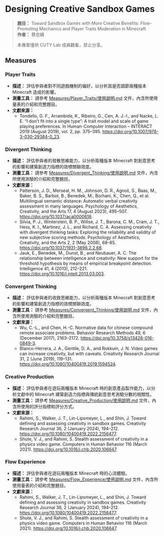 # Designing Creative Sandbox Games

> **題目：** Toward Sandbox Games with More Creative Benefits: Flow-Promoting Mechanics and Player Traits Moderation in Minecraft  
> **作者：** 蔡忠緯
> 
> 本專案僅供 CUTY Lab 成員觀看，禁止分享。

## Measures

### Player Traits

- **描述：** 評估參與者對不同遊戲機制的偏好，以分析其是否調節兩種版本 Minecraft 造成的影響。
- **測量工具：** 請參考 [Measures/Player_Traits/使用說明.md](Measures/Player_Traits/使用說明.md) 文件，內含所使用量表的介紹和完整題目。
- **文獻來源：**
  - Tondello, G. F., Arrambide, K., Ribeiro, G., Cen, A. J.-l., and Nacke, L. E. “I don’t fit into a single type”: A trait model and scale of game playing preferences. In Human-Computer Interaction – INTERACT 2019 (August 2019), vol. 2, pp. 375–395. https://doi.org/10.1007/978-3-030-29384-0_23.

### Divergent Thinking

- **描述：** 評估參與者的發散思維能力，以分析兩種版本 Minecraft 對創意思考的影響和建築創造力指標的效標關聯效度。
- **測量工具：** 請參考 [Measures/Divergent_Thinking/使用說明.md](Measures/Divergent_Thinking/使用說明.md) 文件，內含所使用測驗的介紹和完整題目。
- **文獻來源：**
  - Patterson, J. D., Merseal, H. M., Johnson, D. R., Agnoli, S., Baas, M., Baker, B. S., Barbot, B., Benedek, M., Borhani, K., Chen, Q., et al. Multilingual semantic distance: Automatic verbal creativity assessment in many languages. Psychology of Aesthetics, Creativity, and the Arts 17, 4 (August 2023), 495–507. https://doi.org/10.1037/aca0000618.
  - Silvia, P. J., Winterstein, B. P., Willse, J. T., Barona, C. M., Cram, J. T., Hess, K. I., Martinez, J. L., and Richard, C. A. Assessing creativity with divergent thinking tasks: Exploring the reliability and validity of new subjective scoring methods. Psychology of Aesthetics, Creativity, and the Arts 2, 2 (May 2008), 68–85. https://doi.org/10.1037/1931-3896.2.2.68.
  - Jauk, E., Benedek, M., Dunst, B., and Neubauer, A. C. The relationship between intelligence and creativity: New support for the threshold hypothesis by means of empirical breakpoint detection. Intelligence 41, 4 (2013), 212–221. https://doi.org/10.1016/j.intell.2013.03.003.

### Convergent Thinking

- **描述：** 評估參與者的收斂思維能力，以分析兩種版本 Minecraft 對創意思考的影響和建築創造力指標的效標關聯效度。
- **測量工具：** 請參考 [Measures/Convergent_Thinking/使用說明.md](Measures/Convergent_Thinking/使用說明.md) 文件，內含所使用測驗的介紹和完整題目。
- **文獻來源：**
  - Wu, C.-L., and Chen, H.-C. Normative data for chinese compound remote associate problems. Behavior Research Methods 49, 6 (December 2017), 2163–2172. https://doi.org/10.3758/s13428-016-0849-3.
  - Blanco-Herrera, J. A., Gentile, D. A., and Rokkum, J. N. Video games can increase creativity, but with caveats. Creativity Research Journal 31, 2 (June 2019), 119–131. https://doi.org/10.1080/10400419.2019.1594524.

### Creative Production

- **描述：** 評估參與者在遊玩兩種版本 Minecraft 時的創意產品製作能力，以分析文獻中的 Minecraft 建築創造力指標與傳統創意思考測驗分數的相關性。
- **測量工具：** 請參考 [Measures/Creative_Production/使用說明.md](Measures/Creative_Production/使用說明.md) 文件，內含所使用的評分指標和評分方式。
- **文獻來源：**
  - Rahimi, S., Walker, J. T., Lin-Lipsmeyer, L., and Shin, J. Toward defining and assessing creativity in sandbox games. Creativity Research Journal 36, 2 (January 2024), 194–212. https://doi.org/10.1080/10400419.2022.2156477.
  - Shute, V. J., and Rahimi, S. Stealth assessment of creativity in a physics video game. Computers in Human Behavior 116 (March 2021). https://doi.org/10.1016/j.chb.2020.106647.

### Flow Experience

- **描述：** 評估參與者在遊玩兩種版本 Minecraft 時的心流體驗。
- **測量工具：** 請參考 [Measures/Flow_Experience/使用說明.md](Measures/Flow_Experience/使用說明.md) 文件，內含所使用量表的介紹和完整題目。
- **文獻來源：**
  - Rahimi, S., Walker, J. T., Lin-Lipsmeyer, L., and Shin, J. Toward defining and assessing creativity in sandbox games. Creativity Research Journal 36, 2 (January 2024), 194–212. https://doi.org/10.1080/10400419.2022.2156477.
  - Shute, V. J., and Rahimi, S. Stealth assessment of creativity in a physics video game. Computers in Human Behavior 116 (March 2021). https://doi.org/10.1016/j.chb.2020.106647.
